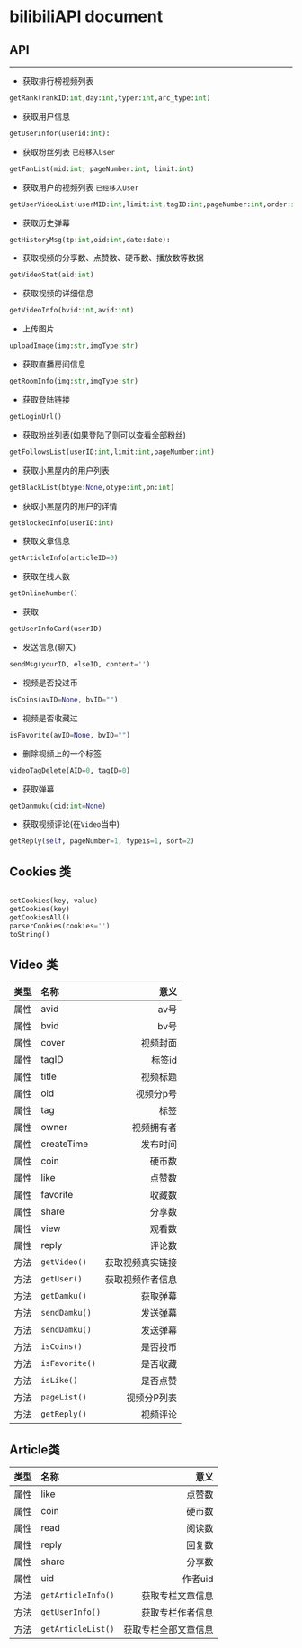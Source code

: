 # bilibiliAPI document
## API
---

* 获取排行榜视频列表

```py
getRank(rankID:int,day:int,typer:int,arc_type:int)
```

* 获取用户信息

```py
getUserInfor(userid:int):
```


* 获取粉丝列表 `已经移入User`

```py
getFanList(mid:int, pageNumber:int, limit:int)
```

* 获取用户的视频列表 `已经移入User`

```py
getUserVideoList(userMID:int,limit:int,tagID:int,pageNumber:int,order:str)
```

* 获取历史弹幕

```py
getHistoryMsg(tp:int,oid:int,date:date):
```

* 获取视频的分享数、点赞数、硬币数、播放数等数据

```py
getVideoStat(aid:int)
```

* 获取视频的详细信息

```py
getVideoInfo(bvid:int,avid:int)
```

* 上传图片

```py
uploadImage(img:str,imgType:str)
```

* 获取直播房间信息

```py
getRoomInfo(img:str,imgType:str)
```

* 获取登陆链接

```py
getLoginUrl()
```

* 获取粉丝列表(如果登陆了则可以查看全部粉丝)

```py
getFollowsList(userID:int,limit:int,pageNumber:int)
```

* 获取小黑屋内的用户列表

```py
getBlackList(btype:None,otype:int,pn:int)
```

* 获取小黑屋内的用户的详情

```py
getBlockedInfo(userID:int)
```

* 获取文章信息

```py
getArticleInfo(articleID=0)
```

* 获取在线人数

```py
getOnlineNumber()
```

* 获取

```py
getUserInfoCard(userID)
```

* 发送信息(聊天)

```py
sendMsg(yourID, elseID, content='')
```

* 视频是否投过币

```py
isCoins(avID=None, bvID="")
```

* 视频是否收藏过

```py
isFavorite(avID=None, bvID="")
```
* 删除视频上的一个标签
```py
videoTagDelete(AID=0, tagID=0)
```
* 获取弹幕
```py
getDanmuku(cid:int=None)
```
* 获取视频评论(在`Video`当中)
```py
getReply(self, pageNumber=1, typeis=1, sort=2)
```

## Cookies 类
```py

setCookies(key, value)
getCookies(key)
getCookiesAll()
parserCookies(cookies='')
toString()
```

## Video 类

|类型|名称|意义|
|:----:|:----|----:|
|属性|avid|av号|
|属性|bvid|bv号|
|属性|cover|视频封面|
|属性|tagID|标签id|
|属性|title|视频标题|
|属性|oid|视频分p号|
|属性|tag|标签|
|属性|owner|视频拥有者|
|属性|createTime|发布时间|
|属性|coin|硬币数|
|属性|like|点赞数|
|属性|favorite|收藏数|
|属性|share|分享数|
|属性|view|观看数|
|属性|reply|评论数|
|方法|`getVideo()`|获取视频真实链接|
|方法|`getUser()`|获取视频作者信息|
|方法|`getDamku()`|获取弹幕|
|方法|`sendDamku()`|发送弹幕|
|方法|`sendDamku()`|发送弹幕|
|方法|`isCoins()`|是否投币|
|方法|`isFavorite()`|是否收藏|
|方法|`isLike()`|是否点赞|
|方法|`pageList()`|视频分P列表|
|方法|`getReply()`|视频评论|


## Article类

|类型|名称|意义|
|:----:|:----|----:|
|属性|like|点赞数|
|属性|coin|硬币数|
|属性|read|阅读数|
|属性|reply|回复数|
|属性|share|分享数|
|属性|uid|作者uid|
|方法|`getArticleInfo()`|获取专栏文章信息|
|方法|`getUserInfo()`|获取专栏作者信息|
|方法|`getArticleList()`|获取专栏全部文章信息|
